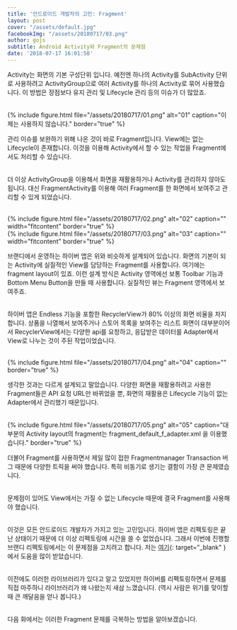 ```yaml
---
title: '안드로이드 개발자의 고민: Fragment'
layout: post
cover: "/assets/default.jpg"
facebookImg: "/assets/20180717/03.png"
author: gojs
subtitle: Android Activity와 Fragment의 문제점
date: '2018-07-17 16:01:50'
---
```


Activity는 화면의 기본 구성단위 입니다. 예전엔 하나의 Activity를 SubActivity 단위로 사용하려고 ActivityGroup으로 여러 Activity를 하나의 Activity로 묶어 사용했습니다. 이 방법은 장점보다 유지 관리 및 Lifecycle 관리 등의 이슈가 더 많았죠. <br><br>  

{% include figure.html file="/assets/20180717/01.png" alt="01" caption="이제는 사용하지 않습니다." border="true" %}<br>
 
관리 이슈를 보완하기 위해 나온 것이 바로 Fragment입니다. View에는 없는 Lifecycle이 존재합니다. 이것을 이용해 Activity에서 할 수 있는 작업을 Fragment에서도 처리할 수 있습니다.<br><br>
 
더 이상 ActivityGroup을 이용해서 화면을 재활용하거나 Activity를 관리하지 않아도 됩니다. 대신 FragmentActivity를 이용해 여러 Fragment를 한 화면에서 보여주고 관리할 수 있게 되었습니다.<br><br>

{% include figure.html file="/assets/20180717/02.png" alt="02" caption="" width="fitcontent" border="true" %}<br>
{% include figure.html file="/assets/20180717/03.png" alt="03" caption="" width="fitcontent" border="true" %}<br>

브랜디에서 운영하는 하이버 앱은 위와 비슷하게 설계되어 있습니다. 화면의 기본이 되는 Activity에 실질적인 View를 담당하는 Fragment를 사용합니다. 여기에는 fragment layout이 있죠. 이런 설계 방식은 Activity 영역에선 보통 Toolbar 기능과 Bottom Menu Button을 만들 때 사용합니다. 실질적인 뷰는 Fragment 영역에서 보여주죠.<br><br>

하이버 앱은 Endless 기능을 포함한 RecyclerView가 80% 이상의 화면 비율을 차지합니다. 상품을 나열해서 보여주거나 스토어 목록을 보여주는 리스트 화면이 대부분이어서 RecyclerView에서는 다양한 api를 요청하고, 응답받은 데이터를 Adapter에서 View로 나누는 것이 주된 작업이었습니다.<br><br>

{% include figure.html file="/assets/20180717/04.png" alt="04" caption="" border="true" %}<br>

생각한 것과는 다르게 설계되고 말았습니다. 다양한 화면을 재활용하려고 사용한 Fragment들은 API 요청 URL만 바뀌었을 뿐, 화면의 재활용은 Lifecycle 기능이 없는 Adapter에서 관리했기 때문입니다.<br><br>

{% include figure.html file="/assets/20180717/05.png" alt="05" caption="대부분의 Activity layout의 fragment는 fragment_default_f_adapter.xml 을 이용했습니다." border="true" %}<br>

더불어 Fragment를 사용하면서 제일 많이 접한 Fragmentmanager Transaction 버그 때문에 다양한 트릭을 써야 했습니다. 특히 비동기로 생기는 결함이 가장 큰 문제였습니다.<br><br>

문제점이 있어도 View에서는 가질 수 없는 Lifecycle 때문에 결국 Fragment를 사용해야 했습니다.<br><br>

이것은 모든 안드로이드 개발자가 가지고 있는 고민입니다. 하이버 앱은 리펙토링은 끝난 상태이기 때문에 더 이상 리펙토링에 시간을 쓸 수 없었습니다. 그래서 이번에 진행할 브랜디 리펙토링에서는 이 문제점을 고치려고 합니다. 저는 [여기](https://academy.realm.io/kr/posts/michael-yotive-state-of-fragments-2017/){: target="_blank" }에서 도움을 많이 받았습니다.<br><br>

이전에도 이러한 라이브러리가 있다고 알고 있었지만 하이버를 리펙토링하면서 문제를  직접 마주하니 라이브러리가 왜 나왔는지 새삼 느꼈습니다. (역시 사람은 위기를 맞이할 때 큰 깨달음을 얻나 봅니다.)<br><br>

다음 화에서는 이러한 Fragment 문제를 극복하는 방법을 알아보겠습니다.<br><br>